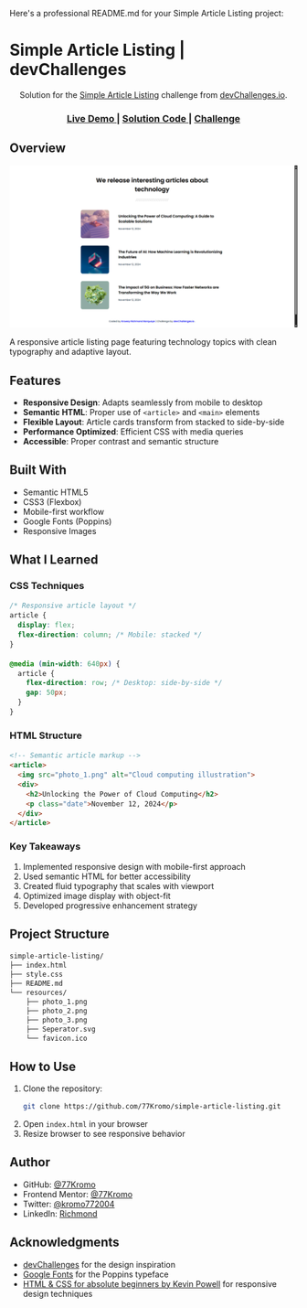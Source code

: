 Here's a professional README.md for your Simple Article Listing project:


# Simple Article Listing | devChallenges

<div align="center">
  Solution for the <a href="https://devchallenges.io/challenge/simple-article-listing" target="_blank">Simple Article Listing</a> challenge from <a href="http://devchallenges.io" target="_blank">devChallenges.io</a>.
</div>

<div align="center">
  <h3>
    <a href="https://your-live-demo-url.com">
      Live Demo
    </a>
    <span> | </span>
    <a href="https://your-solution-url.com">
      Solution Code
    </a>
    <span> | </span>
    <a href="https://devchallenges.io/challenge/simple-article-listing">
      Challenge
    </a>
  </h3>
</div>

## Overview

![Project Screenshot](./resources/screenshot.png)

A responsive article listing page featuring technology topics with clean typography and adaptive layout.

## Features

- **Responsive Design**: Adapts seamlessly from mobile to desktop
- **Semantic HTML**: Proper use of `<article>` and `<main>` elements
- **Flexible Layout**: Article cards transform from stacked to side-by-side
- **Performance Optimized**: Efficient CSS with media queries
- **Accessible**: Proper contrast and semantic structure

## Built With

- Semantic HTML5
- CSS3 (Flexbox)
- Mobile-first workflow
- Google Fonts (Poppins)
- Responsive Images

## What I Learned

### CSS Techniques
```css
/* Responsive article layout */
article {
  display: flex;
  flex-direction: column; /* Mobile: stacked */
}

@media (min-width: 640px) {
  article {
    flex-direction: row; /* Desktop: side-by-side */
    gap: 50px;
  }
}
```

### HTML Structure
```html
<!-- Semantic article markup -->
<article>
  <img src="photo_1.png" alt="Cloud computing illustration">
  <div>
    <h2>Unlocking the Power of Cloud Computing</h2>
    <p class="date">November 12, 2024</p>
  </div>
</article>
```

### Key Takeaways
1. Implemented responsive design with mobile-first approach
2. Used semantic HTML for better accessibility
3. Created fluid typography that scales with viewport
4. Optimized image display with object-fit
5. Developed progressive enhancement strategy

## Project Structure

```
simple-article-listing/
├── index.html
├── style.css
├── README.md
└── resources/
    ├── photo_1.png
    ├── photo_2.png
    ├── photo_3.png
    ├── Seperator.svg
    └── favicon.ico
```

## How to Use

1. Clone the repository:
   ```bash
   git clone https://github.com/77Kromo/simple-article-listing.git
   ```
2. Open `index.html` in your browser
3. Resize browser to see responsive behavior

## Author

- GitHub: [@77Kromo](https://github.com/77Kromo)
- Frontend Mentor: [@77Kromo](https://www.frontendmentor.io/profile/77Kromo)
- Twitter: [@kromo772004](https://x.com/kromo772004)
- LinkedIn: [Richmond](https://www.linkedin.com/in/krowey-richmond-borquaye77/)

## Acknowledgments

- [devChallenges](https://devchallenges.io) for the design inspiration
- [Google Fonts](https://fonts.google.com) for the Poppins typeface
- [HTML & CSS for absolute beginners by Kevin Powell](https://learn.kevinpowell.co/course/html-css-for-absolute-beginners) for responsive design techniques

